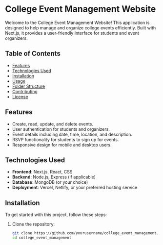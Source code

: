 # College Event Management Website

Welcome to the College Event Management Website! This application is designed to help manage and organize college events efficiently. Built with Next.js, it provides a user-friendly interface for students and event organizers.

## Table of Contents

- [Features](#features)
- [Technologies Used](#technologies-used)
- [Installation](#installation)
- [Usage](#usage)
- [Folder Structure](#folder-structure)
- [Contributing](#contributing)
- [License](#license)

## Features

- Create, read, update, and delete events.
- User authentication for students and organizers.
- Event details including date, time, location, and description.
- RSVP functionality for students to sign up for events.
- Responsive design for mobile and desktop users.

## Technologies Used

- **Frontend**: Next.js, React, CSS
- **Backend**: Node.js, Express (if applicable)
- **Database**: MongoDB (or your choice)
- **Deployment**: Vercel, Netlify, or your preferred hosting service

## Installation

To get started with this project, follow these steps:

1. Clone the repository:
   ```bash
   git clone https://github.com/yourusername/college_event_management.git
   cd college_event_management
